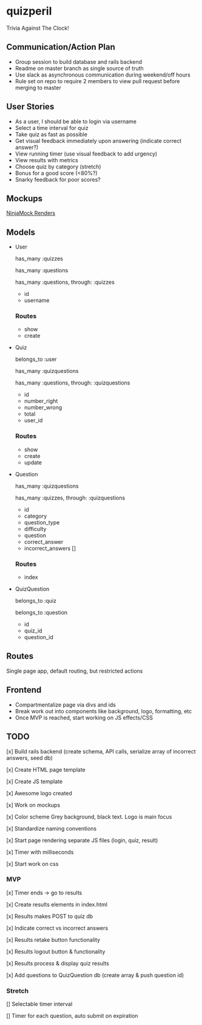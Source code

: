 # quizperil

Trivia Against The Clock!

## Communication/Action Plan

- Group session to build database and rails backend
- Readme on master branch as single source of truth
- Use slack as asynchronous communication during weekend/off hours
- Rule set on repo to require 2 members to view pull request before merging to master

## User Stories

- As a user, I should be able to login via username
- Select a time interval for quiz
- Take quiz as fast as possible
- Get visual feedback immediately upon answering (indicate correct answer?)
- View running timer (use visual feedback to add urgency)
- View results with metrics
- Choose quiz by category (stretch)
- Bonus for a good score (<80%?)
- Snarky feedback for poor scores?

## Mockups

[NinjaMock Renders](https://ninjamock.com/s/XJ89HGx)

## Models

- User

    has_many :quizzes

    has_many :questions

    has_many :questions, through: :quizzes

    - id
    - username

    ### Routes
    - show
    - create

- Quiz

    belongs_to :user

    has_many :quizquestions

    has_many :questions, through: :quizquestions

    - id
    - number_right
    - number_wrong
    - total
    - user_id

    ### Routes
    - show
    - create
    - update

- Question

    has_many :quizquestions

    has_many :quizzes, through: :quizquestions

    - id
    - category
    - question_type
    - difficulty
    - question
    - correct_answer
    - incorrect_answers []

    ### Routes
    - index

- QuizQuestion

    belongs_to :quiz

    belongs_to :question

    - id
    - quiz_id
    - question_id


## Routes

Single page app, default routing, but restricted actions

## Frontend

- Compartmentalize page via divs and ids
- Break work out into components like background, logo, formatting, etc
- Once MVP is reached, start working on JS effects/CSS

## TODO

[x] Build rails backend (create schema, API calls, serialize array of incorrect answers, seed db)

[x] Create HTML page template

[x] Create JS template

[x] Awesome logo created

[x] Work on mockups

[x] Color scheme Grey background, black text. Logo is main focus

[x] Standardize naming conventions

[x] Start page rendering separate JS files (login, quiz, result)

[x] Timer with milliseconds

[x] Start work on css

### MVP

[x] Timer ends -> go to results

[x] Create results elements in index.html

[x] Results makes POST to quiz db

[x] Indicate correct vs incorrect answers

[x] Results retake button functionality

[x] Results logout button & functionality

[x] Results process & display quiz results

[x] Add questions to QuizQuestion db (create array & push question id)

### Stretch

[] Selectable timer interval

[] Timer for each question, auto submit on expiration
